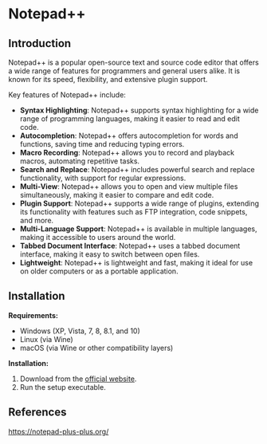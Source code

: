 # Notepad++

## Introduction <a href="#introduction" id="introduction"></a>

Notepad++ is a popular open-source text and source code editor that offers a wide range of features for programmers and general users alike. It is known for its speed, flexibility, and extensive plugin support.

Key features of Notepad++ include:

* **Syntax Highlighting**: Notepad++ supports syntax highlighting for a wide range of programming languages, making it easier to read and edit code.
* **Autocompletion**: Notepad++ offers autocompletion for words and functions, saving time and reducing typing errors.
* **Macro Recording**: Notepad++ allows you to record and playback macros, automating repetitive tasks.
* **Search and Replace**: Notepad++ includes powerful search and replace functionality, with support for regular expressions.
* **Multi-View**: Notepad++ allows you to open and view multiple files simultaneously, making it easier to compare and edit code.
* **Plugin Support**: Notepad++ supports a wide range of plugins, extending its functionality with features such as FTP integration, code snippets, and more.
* **Multi-Language Support**: Notepad++ is available in multiple languages, making it accessible to users around the world.
* **Tabbed Document Interface**: Notepad++ uses a tabbed document interface, making it easy to switch between open files.
* **Lightweight**: Notepad++ is lightweight and fast, making it ideal for use on older computers or as a portable application.

## Installation <a href="#installation" id="installation"></a>

**Requirements:**

* Windows (XP, Vista, 7, 8, 8.1, and 10)
* Linux (via Wine)
* macOS (via Wine or other compatibility layers)

**Installation:**

1. Download from the [official website](https://notepad-plus-plus.org/).
2. Run the setup executable.

## References <a href="#references" id="references"></a>

https://notepad-plus-plus.org/
